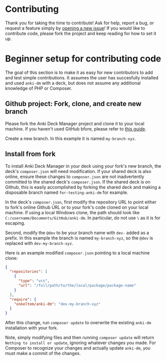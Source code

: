 # Contributing

Thank you for taking the time to contribute! Ask for help, report a bug, or request a feature simply by [opening a new issue](https://github.com/OnkelTem/anki-dm/issues)! If you would like to contribute code, please fork the project and keep reading for how to set it up.

# Beginner setup for contributing code

The goal of this section is to make it as easy for new contributors to add and test simple contributions. It assumes the user has succesfully installed and used `anki-dm` with a deck, but does not assume any additional knowledge of PHP or Composer.

## Github project: Fork, clone, and create new branch

Please fork the Anki Deck Manager project and clone it to your local machine. If you haven't used GitHub bfore, please refer to [this guide](https://guides.github.com/activities/contributing-to-open-source).

Create a new branch. In this example it is named `my-branch-xyz`.

## Install from fork

To install Anki Deck Manager in your deck using your fork's new branch, the deck's `composer.json` will need modification. If your shared deck is also online, ensure these changes to `composer.json` are not inadvertently committed to the shared deck's `composer.json`. If the shared deck is on Github, this is easily accomplished by forking the shared deck and making a disposable branch named `for-testing-anki-dm` for example.

In the deck's `composer.json`, first modify the repository URL to point either to fork's online Github URL or to your fork's code cloned on your local machine. If using a local Windows clone, the path should look like `C:/username/Documents/GitHub/anki-dm`. In particular, do not use `\` as it is for escaping.

Second, modify the `@dev` to be your branch name with `dev-` added as a prefix. In this example the branch is named `my-branch-xyz`, so the `@dev` is replaced with `dev-my-branch-xyz`.

Here is an example modified `composer.json` pointing to a local machine clone:

```json
{
  "repositories": [
    {
      "type": "vcs",
      "url": "/full/path/to/the/local/package/package-name"
    }
  ],
  "require": {
    "onkeltem/anki-dm": "dev-my-branch-xyz"
  }
}
```

After this change, run `composer update` to overwrite the existing `anki-dm` installation with your fork.

Note, simply modifying files and then running `composer update` will return `Nothing to install or update`, ignoring whatever changes you made. For Composer to recognize your changes and actually update `anki-dm`, you must make a commit of the changes.